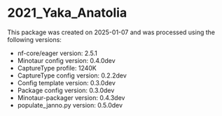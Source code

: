 # 2021_Yaka_Anatolia
This package was created on 2025-01-07 and was processed using the following versions:
 - nf-core/eager version:  2.5.1
 - Minotaur config version: 0.4.0dev
 - CaptureType profile: 1240K
 - CaptureType config version: 0.2.2dev
 - Config template version: 0.3.0dev
 - Package config version: 0.3.0dev
 - Minotaur-packager version: 0.4.3dev
 - populate_janno.py version: 0.5.0dev
